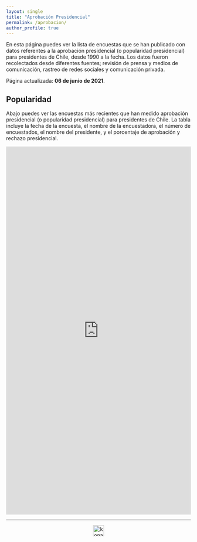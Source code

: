 ```yaml
---
layout: single
title: "Aprobación Presidencial"
permalink: /aprobacion/
author_profile: true
---
```


En esta página puedes ver la lista de encuestas que se han publicado con datos referentes a la aprobación presidencial (o popularidad presidencial) para presidentes de Chile, desde 1990 a la fecha. Los datos fueron recolectados desde diferentes fuentes; revisión de prensa y medios de comunicación, rastreo de redes sociales y comunicación privada.

Página actualizada: **06 de junio de 2021**.


## Popularidad

Abajo puedes ver las encuestas más recientes que han medido aprobación presidencial (o popularidad presidencial) para presidentes de Chile. La tabla incluye la fecha de la encuesta, el nombre de la encuestadora, el número de encuestados, el nombre del presidente, y el porcentaje de aprobación y rechazo presidencial.

<iframe id="datawrapper-chart-HuPsp" src="https://datawrapper.dwcdn.net/HuPsp/1/" scrolling="no" frameborder="0" style="width: 0; min-width: 100% !important; border: none;" height="1004"></iframe><script type="text/javascript">!function(){"use strict";window.addEventListener("message",(function(e){if(void 0!==e.data["datawrapper-height"]){var t=document.querySelectorAll("iframe");for(var a in e.data["datawrapper-height"])for(var r=0;r<t.length;r++){if(t[r].contentWindow===e.source)t[r].style.height=e.data["datawrapper-height"][a]+"px"}}}))}();
</script>

---

<!-- NES -->
<script src="/js/topsecret.js"></script>


<!-- NES -->
<style>
.aligncenter {
    text-align: center;
}
</style>
<p class="aligncenter">
    <img src="/images/nes.png" width="30" height="30" alt="konami" />
</p>


<!-- Favicon -->
<link rel="apple-touch-icon" sizes="180x180" href="/apple-touch-icon.png">
<link rel="icon" type="image/png" sizes="32x32" href="/favicon-32x32.png">
<link rel="icon" type="image/png" sizes="16x16" href="/favicon-16x16.png">
<link rel="manifest" href="/site.webmanifest">
<link rel="mask-icon" href="/safari-pinned-tab.svg" color="#5bbad5">
<meta name="msapplication-TileColor" content="#b91d47">
<meta name="theme-color" content="#ffffff">

